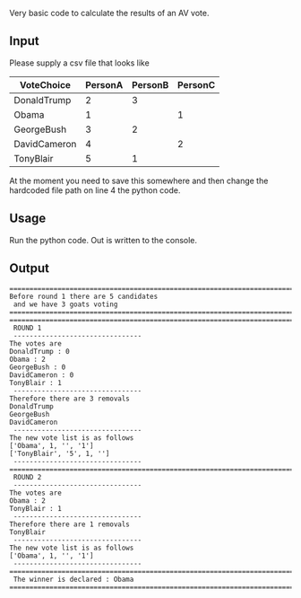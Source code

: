 Very basic code to calculate the results of an AV vote. 

## Input

Please supply a csv file that looks like 

|VoteChoice|PersonA|PersonB|PersonC|
| --- |--- |--- |--- |
|DonaldTrump|2|3||
|Obama|1||1|
|GeorgeBush|3|2||
|DavidCameron|4||2|
|TonyBlair|5|1||

At the moment you need to save this somewhere and then change the hardcoded file path on line 4 the python code.

## Usage

Run the python code. Out is written to the console.

## Output

```
============================================================================================
Before round 1 there are 5 candidates 
 and we have 3 goats voting
============================================================================================
============================================================================================
 ROUND 1
 --------------------------------
The votes are 
DonaldTrump : 0
Obama : 2
GeorgeBush : 0
DavidCameron : 0
TonyBlair : 1
 --------------------------------
Therefore there are 3 removals
DonaldTrump
GeorgeBush
DavidCameron
 --------------------------------
The new vote list is as follows
['Obama', 1, '', '1']
['TonyBlair', '5', 1, '']
 --------------------------------
============================================================================================
 ROUND 2
 --------------------------------
The votes are 
Obama : 2
TonyBlair : 1
 --------------------------------
Therefore there are 1 removals
TonyBlair
 --------------------------------
The new vote list is as follows
['Obama', 1, '', '1']
 --------------------------------
============================================================================================
 The winner is declared : Obama
============================================================================================
```
